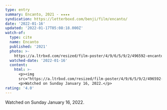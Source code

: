 ```yaml
---
type: entry
summary: Encanto, 2021 - ★★★★
syndication: https://letterboxd.com/benji/film/encanto/
date: '2022-01-16'
updated: '2022-01-17T05:08:18.000Z'
watch-of:
  type: cite
  name: Encanto
  published: '2021'
  photo: >-
    https://a.ltrbxd.com/resized/film-poster/4/9/6/5/9/2/496592-encanto-0-500-0-750-crop.jpg?k=b9ed0ef5aa
  watched-date: '2022-01-16'
  content:
    html: >-
      <p><img
      src="https://a.ltrbxd.com/resized/film-poster/4/9/6/5/9/2/496592-encanto-0-500-0-750-crop.jpg?k=b9ed0ef5aa"/></p>
      <p>Watched on Sunday January 16, 2022.</p>
rating: '4.0'
---
```

Watched on Sunday January 16, 2022.
